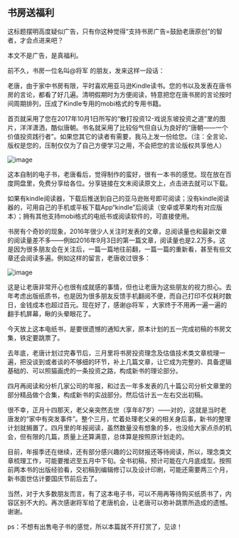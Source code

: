 ## 书房送福利
这标题摆明高度疑似广告，只有你这种觉得“支持书房广告=鼓励老唐原创”的智者，才会点进来吧？



本文不是广告，是真福利。

 

前不久，书房一位名叫@将军 的朋友，发来这样一段话： 

老唐，由于家中书房有限，平时喜欢用亚马逊Kindle读书。您的书以及发表在唐书房的言论，都看了好几遍。清明假期时为方便阅读，特意把您在唐书房的言论按时间周期排列，压成了Kindle专用的mobi格式的专用书籍。



首页就采用了您在2017年10月1日所写的“散打投资12-戏说东坡投资之道”里的图片，洋洋潇洒，酷似唐朝。书名就采用了比较俗气但自认为良好的“唐朝——一个价值投资践行者”。如果您其它的读者有需要，我马上发一份给您。（注：全言论、版权是您的，压制仅仅为了自己方便学习之用，不会把您的言论版权共享他人）

![image](https://github.com/fengyumozhu/tsf/assets/6201828/3f678743-9fb4-4a31-a93a-43cbb6d04359)


 

这本自制的电子书，老唐看后，觉得制作的蛮好，很有一本书的感觉。现在放在百度网盘里，免费分享给各位。分享链接在文末阅读原文上，点击进去就可以下载。

 

如果有kindle阅读器，下载后推送到自己的亚马逊账号即可阅读；没有kindle阅读器的，可用自己的手机或平板下载App“kindle”后阅读（安卓或苹果均有对应版本）；拥有其他支持mobi格式的电纸书或阅读软件的，可直接使用。

 

书房有个奇妙的现象，2016年很少人关注时发表的文章，总阅读量也和最新文章的阅读量差不多——例如2016年9月3日的第一篇文章，阅读量也是2.2万多。这是因为很多朋友会在关注后，一篇一篇地往前翻，一篇一篇的重新看，甚至有些文章还会阅读多遍。例如这样的留言，老唐收过很多：

![image](https://github.com/fengyumozhu/tsf/assets/6201828/5dfba073-3ac0-40bc-9c2f-d713f9deb2f5)


这是让老唐非常开心也很有成就感的事情，但也让老唐为这些朋友的视力担心。去年考虑出版纸质书，也是因为很多朋友反馈手机翻阅不便，而自己打印不仅耗时数日，金钱成本也超过百元。现在好了，感谢@将军 ，大家终于不用再一遍一遍的翻手机屏幕，瞅的头晕眼花了。

 

今天放上这本电纸书，是要很遗憾的通知大家，原本计划的五一完成初稿的书房文集，铁定要跳票了。

 

去年底，老唐计划过完春节后，三月里将书房投资理念及估值技术类文章梳理一遍，把没谈到或者谈的不够细的环节，补上几篇文章，让它成为完整的、具备逻辑基础的、可以照猫画虎的一条投资之路，构成新书的理论部分。

 

四月再阅读和分析几家公司的年报，和过去一年多发表的几十篇公司分析文章里的部分精品做个合集，构成新书的实战部分。然后估计五一左右交出初稿。

 

很不幸，正月十四那天，老父亲突然去世（享年87岁）——对的，这就是当时老唐发的“家中有突发事件”。整个三月，忙着处理老父亲的相关身后事，新书的整理计划就搁置了。四月里的年报阅读，虽然数量没有想象的多，也没给大家点杀的机会，但有限的几篇，质量上还算满意，总体算是按照原计划走的。

 

目前，年报季还在继续，还有部分感兴趣的公司财报还等待阅读，所以，理念类文章梳理工作，可能要推迟至五月中下旬。全书初稿，预计可能在六月底成型。按照前两本书的出版经验看，交初稿到编辑修订以及设计印刷，可能还需要两三个月，新书面世估计要国庆节前后去了。

 

当然，对于大多数朋友而言，有了这本电子书，可以不用再等待购买纸质书了，内容区别不大的。再次感谢将军给了老唐机会，让老唐可以弥补跳票所造成的遗憾。谢谢。

ps：不想有出售电子书的感觉，所以本篇就不开打赏了，见谅！
